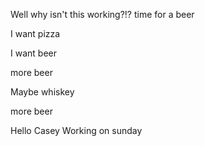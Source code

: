 Well why isn't this working?!?
time for a beer

I want pizza

I want beer

more beer

Maybe whiskey

more beer


Hello Casey
Working on sunday
